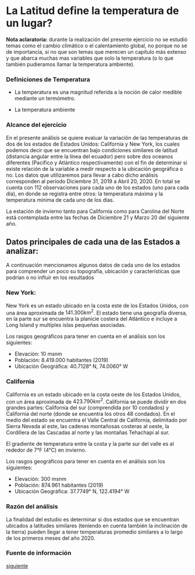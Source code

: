 # La Latitud define la temperatura de un lugar?

**Nota aclaratoria:** durante la realización del presente ejercicio no se estudió temas como el cambio climático o el calentamiento global, no porque no se de importancia, si no que son temas que merecen un capitulo más extenso y que abarca muchas mas variables que solo la temperatura (o lo que también pudieramos llamar la temperatura ambiente).

### Definiciones de Temperatura

* La temperatura es una magnitud referida a la noción de calor medible mediante un termómetro. 

* La temperatura ambiente 

### Alcance del ejercicio

En el presente análisis se quiere evaluar la variación de las temperaturas de dos de los estados de Estados Unidos: California y New York, los cuales podemos decir que se encuentran bajo condiciones similares de latitud (distancia angular entre la línea del ecuador) pero sobre dos oceanos diferentes (Pacífico y Atlántico respectivamente) con el fin de determinar si existe relación de la variable a medir respecto a la ubicación geográfica o no. Los datos que utilizaremos para llevar a cabo dicho análisis corresponden al período Diciembre 31, 2019 a Abril 20, 2020. En total se cuenta con 112 observaciones para cada uno de los estados (uno para cada día), en donde se registra entre otros: la temperatura máxima y la temperatura mínima de cada uno de los días.

La estación de invierno tanto para California como para Carolina del Norte está contemplada entre las fechas de Diciembre 21 y Marzo 20 del siguiente año. 

## Datos principales de cada una de las Estados a analizar:

A continuación mencionamos algunos datos de cada uno de los estados para comprender un poco su topografía, ubicación y características que podrían o no influir en los resultados

### New York:
New York es un estado ubicado en la costa este de los Estados Unidos, con una área aproximada de $141.300km^2$. El estado tiene una geografía diversa, en la parte sur se encuentra la planicie costera del Atlántico e incluye a Long Island y multiples islas pequeñas asociadas.

Los rasgos geográficos para tener en cuenta en el análisis son los siguientes:

* Elevación: 10 msnm
* Población: 8.419.000 habitantes (2019)
* Ubicación Geográfica: 40.7128° N, 74.0060° W

### California
California es un estado ubicado en la costa oeste de los Estados Unidos, con un área aproximada de $423.790km^2$. California se puede dividir en dos grandes partes: California del sur (comprendida por 10 condados) y California del norte (donde se encuentra los otros 48 condados). En el medio del estado se encuentra el Valle Central de California, delimitado por Sierra Nevada al este, las cadenas montañosas costeras al oeste, la Cordillera de las Cascadas al norte y las montañas Tehachapi al sur.

El gradiente de temperatura entre la costa y la parte sur del valle es al rededor de 7°F (4°C) en invierno.

Los rasgos geográficos para tener en cuenta en el análisis son los siguientes:

* Elevación: 300 msnm
* Población: 874.961 habitantes (2019)
* Ubicación Geográfica: 37.7749° N, 122.4194° W

### Razón del análisis

La finalidad del estudio es determinar si dos estados que se encuentran ubicados a latitudes similares (teniendo en cuenta también la inclinación de la tierra) pueden llegar a tener temperaturas promedio similares a lo largo de los primeros meses del año 2020.

### Fuente de información



[siguiente](https://hrodriguezgi-un.github.io/elemprobest/descripcion_bbdd)
